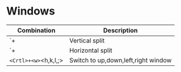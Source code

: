 # Windows

|     Combination | Description |
|-----------------|-------------|
| `<Crtl>+<w> <v> |  Vertical split |
| `<Crtl>+<w> <s> |  Horizontal split |
| `<Crtl>+<w>`<h,k,l,;> | Switch to up,down,left,right window |
